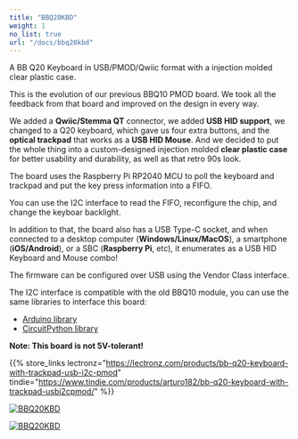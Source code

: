 ```yaml
---
title: "BBQ20KBD"
weight: 1
no_list: true
url: "/docs/bbq20kbd"
---
```


A BB Q20 Keyboard in USB/PMOD/Qwiic format with a injection molded clear plastic case.

This is the evolution of our previous BBQ10 PMOD board. We took all the feedback from that board and improved on the design in every way.

We added a **Qwiic/Stemma QT** connector, we added **USB HID support**, we changed to a Q20 keyboard, which gave us four extra buttons, and the **optical trackpad** that works as a **USB HID Mouse**. And we decided to put the whole thing into a custom-designed injection molded **clear plastic case** for better usability and durability, as well as that retro 90s look.

The board uses the Raspberry Pi RP2040 MCU to poll the keyboard and trackpad and put the key press information into a FIFO.

You can use the I2C interface to read the FIFO, reconfigure the chip, and change the keyboar backlight.

In addition to that, the board also has a USB Type-C socket, and when connected to a desktop computer (**Windows/Linux/MacOS**), a smartphone (**iOS/Android**), or a SBC (**Raspberry Pi**, etc), it enumerates as a USB HID Keyboard and Mouse combo!

The firmware can be configured over USB using the Vendor Class interface.

The I2C interface is compatible with the old BBQ10 module, you can use the same libraries to interface this board:
- [Arduino library](https://github.com/solderparty/arduino_bbq10kbd)
- [CircuitPython library](https://github.com/solderparty/arturo182_CircuitPython_BBQ10Keyboard)

**Note: This board is not 5V-tolerant!**

{{% store_links lectronz="https://lectronz.com/products/bb-q20-keyboard-with-trackpad-usb-i2c-pmod" tindie="https://www.tindie.com/products/arturo182/bb-q20-keyboard-with-trackpad-usbi2cpmod/" %}}

<div class="text-center">

[![BBQ20KBD](/docs/bbq20kbd/front.jpg)](/docs/bbq20kbd/front.jpg)

</div>

<div class="text-center">

[![BBQ20KBD](/docs/bbq20kbd/back.jpg)](/docs/bbq20kbd/back.jpg)

</div>
